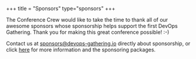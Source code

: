 +++
title = "Sponsors"
type="sponsors" 
+++

The Conference Crew would like to take the time to thank all of our awesome sponsors whose sponsorship helps support the first DevOps Gathering. Thank you for making this great conference possible! :-)

Contact us at [sponsors@devops-gathering.io](mailto:sponsor@devops-gathering.io "Mail us") directly about sponsorship, or click [here](https://devops-gathering.io/sponsoring/) for more information and the sponsoring packages.

<!--
Listing from all sponsors will happen below
-->
